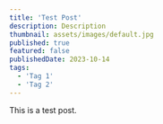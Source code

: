 ```yaml
---
title: 'Test Post'
description: Description
thumbnail: assets/images/default.jpg
published: true
featured: false
publishedDate: 2023-10-14
tags:
  - 'Tag 1'
  - 'Tag 2'
---
```


This is a test post.
